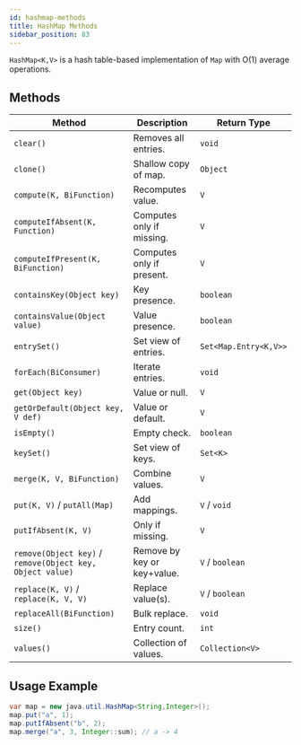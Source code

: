 ```yaml
---
id: hashmap-methods
title: HashMap Methods
sidebar_position: 83
---
```



`HashMap<K,V>` is a hash table-based implementation of `Map` with O(1) average operations.

## Methods

| Method | Description | Return Type |
|---|---|---|
| `clear()` | Removes all entries. | `void` |
| `clone()` | Shallow copy of map. | `Object` |
| `compute(K, BiFunction)` | Recomputes value. | `V` |
| `computeIfAbsent(K, Function)` | Computes only if missing. | `V` |
| `computeIfPresent(K, BiFunction)` | Computes only if present. | `V` |
| `containsKey(Object key)` | Key presence. | `boolean` |
| `containsValue(Object value)` | Value presence. | `boolean` |
| `entrySet()` | Set view of entries. | `Set<Map.Entry<K,V>>` |
| `forEach(BiConsumer)` | Iterate entries. | `void` |
| `get(Object key)` | Value or null. | `V` |
| `getOrDefault(Object key, V def)` | Value or default. | `V` |
| `isEmpty()` | Empty check. | `boolean` |
| `keySet()` | Set view of keys. | `Set<K>` |
| `merge(K, V, BiFunction)` | Combine values. | `V` |
| `put(K, V)` / `putAll(Map)` | Add mappings. | `V` / `void` |
| `putIfAbsent(K, V)` | Only if missing. | `V` |
| `remove(Object key)` / `remove(Object key, Object value)` | Remove by key or key+value. | `V` / `boolean` |
| `replace(K, V)` / `replace(K, V, V)` | Replace value(s). | `V` / `boolean` |
| `replaceAll(BiFunction)` | Bulk replace. | `void` |
| `size()` | Entry count. | `int` |
| `values()` | Collection of values. | `Collection<V>` |

## Usage Example

```java
var map = new java.util.HashMap<String,Integer>();
map.put("a", 1);
map.putIfAbsent("b", 2);
map.merge("a", 3, Integer::sum); // a -> 4
```
